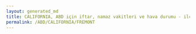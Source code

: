 ```yaml
---
layout: generated_md
title: CALIFORNIA, ABD için iftar, namaz vakitleri ve hava durumu - ilçe/eyalet seç
permalink: /ABD/CALIFORNIA/FREMONT
---
```


<script type="text/javascript">
  var country = ABD;
  var city = CALIFORNIA;
  var state = FREMONT;
  var lat = 72;
  var lon = 21;
</script>
